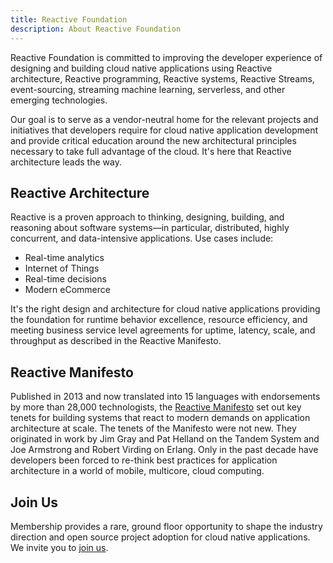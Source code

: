 ```yaml
---
title: Reactive Foundation
description: About Reactive Foundation
---
```

Reactive Foundation is committed to improving the developer experience of designing and building cloud native applications using Reactive architecture, Reactive programming, Reactive systems, Reactive Streams, event-sourcing, streaming machine learning, serverless, and other emerging technologies.

Our goal is to serve as a vendor-neutral home for the relevant projects and initiatives that developers require for cloud native application development and provide critical education around the new architectural principles necessary to take full advantage of the cloud. It's here that Reactive architecture leads the way.

## Reactive Architecture
Reactive is a proven approach to thinking, designing, building, and reasoning about software systems—in particular, distributed, highly concurrent, and data-intensive applications. Use cases include:

 - Real-time analytics
 - Internet of Things
 - Real-time decisions
 - Modern eCommerce

It's the right design and architecture for cloud native applications providing the foundation for runtime behavior excellence, resource efficiency, and meeting business service level agreements for uptime, latency, scale, and throughput as described in the Reactive Manifesto.

## Reactive Manifesto
Published in 2013 and now translated into 15 languages with endorsements by more than 28,000 technologists, the [Reactive Manifesto](https://www.reactivemanifesto.org/) set out key tenets for building systems that react to modern demands on application architecture at scale. The tenets of the Manifesto were not new. They originated in work by Jim Gray and Pat Helland on the Tandem System and Joe Armstrong and Robert Virding on Erlang. Only in the past decade have developers been forced to re-think best practices for application architecture in a world of mobile, multicore, cloud computing.

## Join Us
Membership provides a rare, ground floor opportunity to shape the industry direction and open source project adoption for cloud native applications. We invite you to [join us](/join).